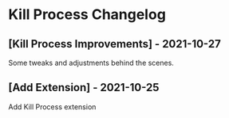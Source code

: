 # Kill Process Changelog

## [Kill Process Improvements] - 2021-10-27

Some tweaks and adjustments behind the scenes.

## [Add Extension] - 2021-10-25

Add Kill Process extension